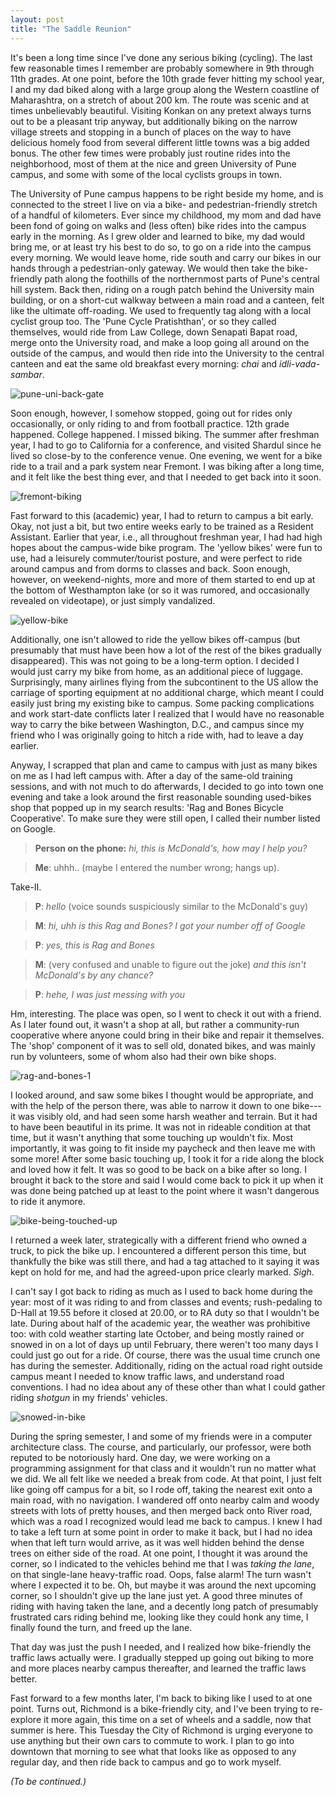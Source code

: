 ```yaml
---
layout: post
title: "The Saddle Reunion"
---
```



It's been a long time since I've done any serious biking (cycling).
The last few reasonable times I remember are probably somewhere in 9th through
11th grades. At one point, before the 10th grade fever hitting my school year,
I and my dad biked along with a large group along the Western coastline of
Maharashtra, on a stretch of about 200 km. The route was scenic and at times
unbelievably beautiful. Visiting Konkan on any pretext always turns out to
be a pleasant trip anyway, but additionally biking on the narrow village
streets and stopping in a bunch of places on the way to have delicious homely
food from several different little towns was a big added bonus.
The other few times were probably just routine rides into the neighborhood,
most of them at the nice and green University of Pune campus, and some with
some of the local cyclists groups in town.

The University of Pune campus happens to be right beside my home, and is
connected to the street I live on via a bike- and pedestrian-friendly
stretch of a handful of kilometers. Ever since my childhood, my mom and dad
have been fond of going on walks and (less often) bike rides into the campus
early in the morning. As I grew older and learned to bike, my dad would bring
me, or at least try his best to do so, to go on a ride into the campus every
morning. We would leave home, ride south and carry our bikes in our hands
through a pedestrian-only gateway. We would then take the bike-friendly path
along the foothills of the northernmost parts of Pune's central hill system.
Back then, riding on a rough patch behind the University main building, or
on a short-cut walkway between a main road and a canteen, felt like the
ultimate off-roading. We used to frequently tag along with a local cyclist
group too. The 'Pune Cycle Pratishthan', or so they called themselves, would
ride from Law College, down Senapati Bapat road, merge onto the University
road, and make a loop going all around on the outside of the campus, and would
then ride into the University to the central canteen and eat the same old
breakfast every morning: _chai_ and _idli-vada-sambar_.

![pune-uni-back-gate](https://i.imgur.com/XR3yUOV.jpg)

Soon enough, however, I somehow stopped, going out for rides only
occasionally, or only riding to and from football practice. 12th grade
happened. College happened. I missed biking. The summer after freshman year,
I had to go to California for a conference, and visited Shardul since he lived
so close-by to the conference venue. One evening, we went for a bike
ride to a trail and a park system near Fremont. I was biking after a long
time, and it felt like the best thing ever, and that I needed to get back into
it soon.

![fremont-biking](https://i.imgur.com/q4CWjZS.jpg)

Fast forward to this (academic) year,
I had to return to campus a bit early. Okay, not just a bit, but two entire
weeks early to be trained as a Resident Assistant. Earlier that year, i.e.,
all throughout freshman year, I had had high hopes about the campus-wide bike
program. The 'yellow bikes' were fun to use, had a leisurely commuter/tourist
posture, and were
perfect to ride around campus and from dorms to classes and back. Soon enough,
however, on weekend-nights, more and more of them started to end up at the
bottom of Westhampton lake (or so it was rumored, and occasionally revealed
on videotape), or just simply vandalized.

![yellow-bike](https://i.imgur.com/hvmFQLP.jpg)

Additionally, one isn't allowed to ride the yellow bikes
off-campus (but presumably that must have been how a lot of the rest of the
bikes gradually disappeared). This was not going to be a long-term option.
I decided I would just carry my bike from home, as an additional piece of
luggage. Surprisingly, many airlines flying from the subcontinent to the US
allow the carriage of sporting equipment at no additional charge, which meant
I could easily just bring my existing bike to campus. Some packing
complications and work start-date conflicts later I realized that I would
have no reasonable way to carry the bike between Washington, D.C., and campus
since my friend who I was originally going to hitch a ride with, had to leave
a day earlier.

Anyway, I scrapped that plan and came to campus with just as many bikes on me
as I had left campus with.
After a day of the same-old training sessions, and with not much to do
afterwards, I decided to go into town one evening and take a look around the
first reasonable sounding used-bikes shop that popped up in my search
results: 'Rag and Bones Bicycle Cooperative'.
To make sure they were still open, I called their number listed on Google.

> **Person on the phone:** _hi, this is McDonald's, how may I help you?_

> **Me**: uhhh.. (maybe I entered the number wrong; hangs up).

Take-II.

> **P**: _hello_ (voice sounds suspiciously similar to the McDonald's guy)

> **M**: _hi, uhh is this Rag and Bones? I got your number off of Google_

> **P**: _yes, this is Rag and Bones_

> **M**: (very confused and unable to figure out the joke)
         _and this isn't McDonald's by any chance?_

> **P**: _hehe, I was just messing with you_

Hm, interesting.
The place was open, so I went to check it out with a friend. As I later
found out, it wasn't a shop at all, but rather a community-run cooperative
where anyone could bring in their bike and repair it themselves. The 'shop'
component of it was to sell old, donated bikes, and was mainly run by
volunteers, some of whom also had their own bike shops.

![rag-and-bones-1](https://i.imgur.com/vhrkJru.jpg)

I looked around, and
saw some bikes I thought would be appropriate, and with the help of the person
there, was able to narrow it down to one bike---it was visibly old, and had
seen some harsh weather and terrain. But it had to have been beautiful in its
prime. It was not in rideable condition at that time, but it wasn't anything
that some touching up wouldn't fix.
Most importantly, it was going to fit inside my paycheck and then leave
me with some more!
After some basic touching up, I took it for a ride along the block and loved
how it felt. It was so good to be back on a bike after so long. I brought it
back to the store and said I would come back to pick it up when it was done
being patched up at least to the point where it wasn't dangerous to ride it
anymore.

![bike-being-touched-up](https://i.imgur.com/M5sJank.jpg)

I returned a week later, strategically with a different friend who owned a
truck, to pick the bike up. I encountered a different person this time, but
thankfully the bike was still there, and had a tag attached to it saying it
was kept on hold for me, and had the agreed-upon price clearly marked. _Sigh_.

I can't say I got back to riding as much as I used to back home during the
year: most of it was riding to and from classes and events; rush-pedaling to
D-Hall at 19.55 before it closed at 20.00, or to RA duty so that I wouldn't be
late. During about half of the academic year, the weather was prohibitive too:
with cold weather starting late October, and being mostly rained or snowed in
on a lot of days up until February, there weren't too many days I could just
go out for a ride. Of course, there was the usual time crunch one has during
the semester. Additionally, riding on the actual road right outside campus
meant I needed to know traffic laws, and understand road conventions. I had no
idea about any of these other than what I could gather riding _shotgun_ in my
friends' vehicles.

![snowed-in-bike](https://i.imgur.com/Zpw03fh.jpg)

During the spring semester, I and some of my friends were in a computer
architecture class. The course, and particularly, our professor, were both
reputed to be notoriously hard.
One day, we were working on a programming assignment for that class and it
wouldn't run no matter what we did. We all felt like we needed a break from
code. At that point, I just felt like going off campus for a bit, so I rode
off, taking the nearest exit onto a main road, with no navigation. I wandered
off onto nearby calm and woody streets with lots of pretty houses, and then
merged back onto River road, which was a road I recognized would lead me back
to campus. I knew I had to take a left turn at some point in order to make it
back, but I had no idea when that left turn would arrive, as it was well
hidden behind the dense trees on either side of the road. At one point, I
thought it was around the corner, so I indicated to the vehicles behind me
that I was _taking the lane_, on that single-lane heavy-traffic road. Oops,
false alarm! The turn wasn't where I expected it to be. Oh, but maybe it was
around the next upcoming corner, so I shouldn't give up the lane just yet.
A good three minutes of riding with having taken the lane, and a decently long
patch of presumably frustrated cars riding behind me, looking like they could
honk any time, I finally found the turn, and freed up the lane.

That day was just the push I needed, and I realized how bike-friendly the
traffic laws actually were. I gradually stepped up going out biking to more
and more places nearby campus thereafter, and learned the traffic laws better.

Fast forward to a few months later, I'm back to biking like I used to at one
point. Turns out, Richmond is a bike-friendly city, and I've been
trying to re-explore it more again, this time on a set of wheels and a saddle,
now that summer is here.
This Tuesday the City of Richmond is urging everyone to use
anything but their own cars to commute to work. I plan to go into downtown
that morning to see what that looks like as opposed to any regular day, and
then ride back to campus and go to work myself.

_(To be continued.)_

